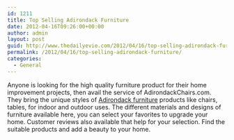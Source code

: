 ```yaml
---
id: 1211
title: Top Selling Adirondack Furniture
date: 2012-04-16T09:26:00+00:00
author: admin
layout: post
guid: http://www.thedailyevie.com/2012/04/16/top-selling-adirondack-furniture/
permalink: /2012/04/16/top-selling-adirondack-furniture/
categories:
  - General
---
```

Anyone is looking for the high quality furniture product for their home improvement projects, then avail the service of AdirondackChairs.com. They bring the unique styles of [Adirondack furniture](http://www.adirondackchairs.com/adirondack-furniture/16+5155.cfm) products like chairs, tables, for indoor and outdoor uses. The different materials and designs of furniture available here, you can select your favorites to upgrade your home. Customer reviews also available that help for your selection. Find the suitable products and add a beauty to your home.